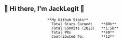 ## 👋 Hi there, I'm JackLegit 👋


                        **My Github Stats**
                          Total Stars Earned:    **80k**
                          Total Commits (2023)   **1.5k**
                          Total PRs              **40**
                          Contributed To:        **12**
